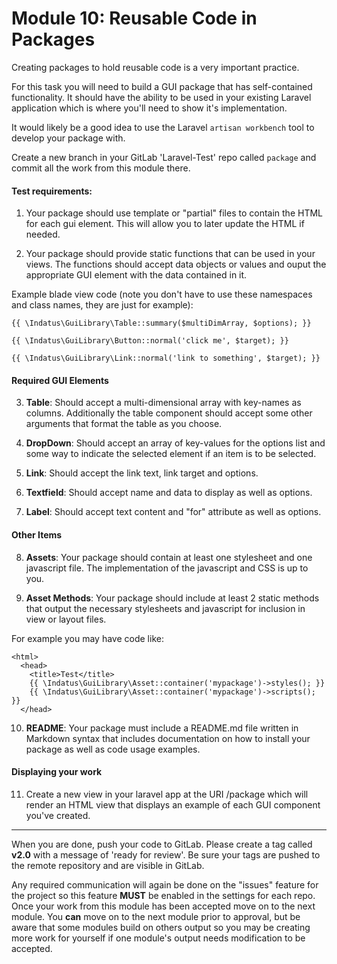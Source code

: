 # Module 10: Reusable Code in Packages

Creating packages to hold reusable code is a very important practice.  

For this task you will need to build a GUI package that has self-contained functionality.  It should have the ability to be used in your existing Laravel application which is where you'll need to show it's implementation.

It would likely be a good idea to use the Laravel `artisan workbench` tool to develop your package with. 

Create a new branch in your GitLab 'Laravel-Test' repo called `package` and commit all the work from this module there.  

#### Test requirements:


1) Your package should use template or "partial" files to contain the HTML for each gui element.  This will allow you to later update the HTML if needed.

2) Your package should provide static functions that can be used in your views.  The functions should accept data objects or values and ouput the appropriate GUI element with the data contained in it.

Example blade view code (note you don't have to use these namespaces and class names, they are just for example):

````
{{ \Indatus\GuiLibrary\Table::summary($multiDimArray, $options); }}

{{ \Indatus\GuiLibrary\Button::normal('click me', $target); }}

{{ \Indatus\GuiLibrary\Link::normal('link to something', $target); }}
````

#### Required GUI Elements

3) **Table**: Should accept a multi-dimensional array with key-names as columns.  Additionally the table component should accept some other arguments that format the table as you choose.

4) **DropDown**: Should accept an array of key-values for the options list and some way to indicate the selected element if an item is to be selected.

5) **Link**: Should accept the link text, link target and options.

6) **Textfield**:  Should accept name and data to display as well as options.

7) **Label**:  Should accept text content and "for" attribute as well as options.

#### Other Items

8) **Assets**: Your package should contain at least one stylesheet and one javascript file.  The implementation of the javascript and CSS is up to you.

9) **Asset Methods**: Your package should include at least 2 static methods that output the necessary stylesheets and javascript for inclusion in view or layout files.

For example you may have code like:

````
<html>
  <head>
    <title>Test</title>
    {{ \Indatus\GuiLibrary\Asset::container('mypackage')->styles(); }}
    {{ \Indatus\GuiLibrary\Asset::container('mypackage')->scripts(); }}
  </head>
````
  
10) **README**:  Your package must include a README.md file written in Markdown syntax that includes documentation on how to install your package as well as code usage examples.


#### Displaying your work

11) Create a new view in your laravel app at the URI /package which will render an HTML view that displays an example of each GUI component you've created.

----------

When you are done, push your code to GitLab.  Please create a tag called **v2.0** with a message of 'ready for review'.  Be sure your tags are pushed to the remote repository and are visible in GitLab.

Any required communication will again be done on the "issues" feature for the project so this feature **MUST** be enabled in the settings for each repo.  Once your work from this module has been accepted move on to the next module.  You **can** move on to the next module prior to approval, but be aware that some modules build on others output so you may be creating more work for yourself if one module's output needs modification to be accepted.
